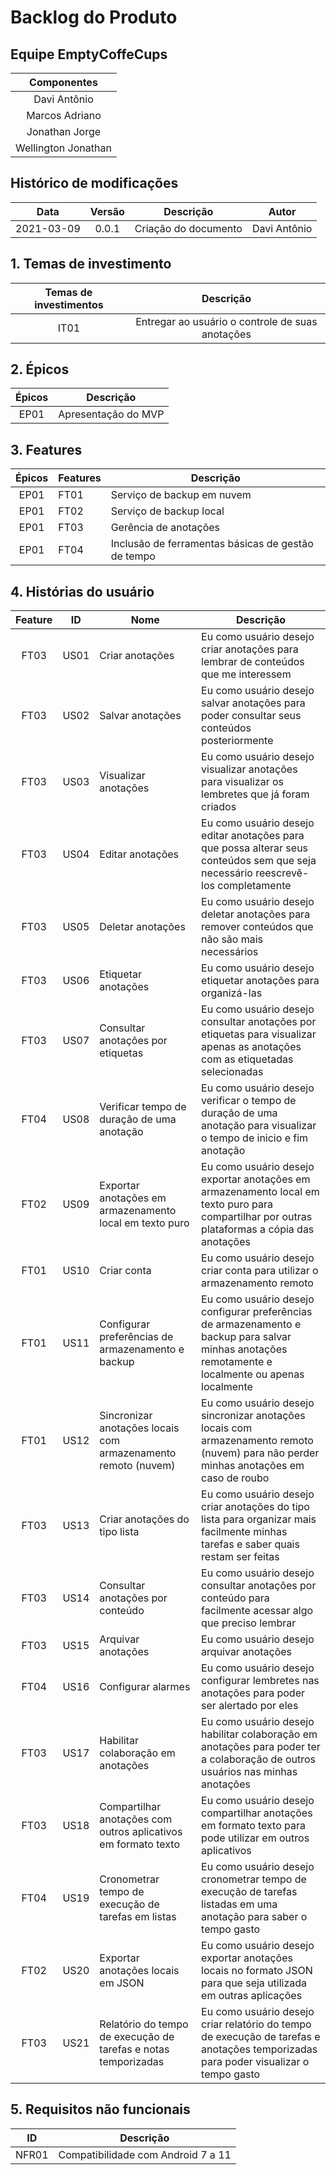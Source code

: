 # Backlog do Produto

## Equipe EmptyCoffeCups
|Componentes|
|:----------:|
|Davi Antônio|
|Marcos Adriano|
|Jonathan Jorge|
|Wellington Jonathan|

## Histórico de modificações

|Data|Versão|Descrição|Autor|
|:--:|:--:|:--:|:---:|
|2021-03-09|0.0.1|Criação do documento|Davi Antônio|

## 1. Temas de investimento
|Temas de investimentos|Descrição|
|:--------------------:|:-------------------------------------------:|
|IT01|Entregar ao usuário o controle de suas anotações|

## 2. Épicos

|Épicos|Descrição|
|:----:|:-------------------:|
|EP01|Apresentação do MVP|

## 3. Features

|Épicos|Features|Descrição|
|:--:|-----|--|
|EP01|FT01|Serviço de backup em nuvem|
|EP01|FT02|Serviço de backup local|
|EP01|FT03|Gerência de anotações|
|EP01|FT04|Inclusão de ferramentas básicas de gestão de tempo|

## 4. Histórias do usuário

|Feature|ID|Nome|Descrição|
|:--:|-----|--|--|
|FT03|US01|Criar anotações|Eu como usuário desejo criar anotações para lembrar de conteúdos que me interessem|
|FT03|US02|Salvar anotações|Eu como usuário desejo salvar anotações para poder consultar seus conteúdos posteriormente|
|FT03|US03|Visualizar anotações|Eu como usuário desejo visualizar anotações para visualizar os lembretes que já foram criados|
|FT03|US04|Editar anotações|Eu como usuário desejo editar anotações para que possa alterar seus conteúdos sem que seja necessário reescrevê-los completamente|
|FT03|US05|Deletar anotações|Eu como usuário desejo deletar anotações para remover conteúdos que não são mais necessários|
|FT03|US06|Etiquetar anotações|Eu como usuário desejo etiquetar anotações para organizá-las|
|FT03|US07|Consultar anotações por etiquetas|Eu como usuário desejo consultar anotações por etiquetas para visualizar apenas as anotações com as etiquetadas selecionadas|
|FT04|US08|Verificar tempo de duração de uma anotação|Eu como usuário desejo verificar o tempo de duração de uma anotação para visualizar o tempo de inicio e fim anotação|
|FT02|US09|Exportar anotações em armazenamento local em texto puro|Eu como usuário desejo exportar anotações em armazenamento local em texto puro para compartilhar por outras plataformas a cópia das anotações|
|FT01|US10|Criar conta|Eu como usuário desejo criar conta para utilizar o armazenamento remoto|
|FT01|US11|Configurar preferências de armazenamento e backup|Eu como usuário desejo configurar preferências de armazenamento e backup para salvar minhas anotações remotamente e localmente ou apenas localmente|
|FT01|US12|Sincronizar anotações locais com armazenamento remoto (nuvem)|Eu como usuário desejo sincronizar anotações locais com armazenamento remoto (nuvem) para não perder minhas anotações em caso de roubo|
|FT03|US13|Criar anotações do tipo lista|Eu como usuário desejo criar anotações do tipo lista para organizar mais facilmente minhas tarefas e saber quais restam ser feitas|
|FT03|US14|Consultar anotações por conteúdo|Eu como usuário desejo consultar anotações por conteúdo para facilmente acessar algo que preciso lembrar|
|FT03|US15|Arquivar anotações|Eu como usuário desejo arquivar anotações|Eu como usuário desejo arquivar anotações para não deixar visível sem exclui-lá|
|FT04|US16|Configurar alarmes|Eu como usuário desejo configurar lembretes nas anotações para poder ser alertado por eles|
|FT03|US17|Habilitar colaboração em anotações|Eu como usuário desejo habilitar colaboração em anotações para poder ter a colaboração de outros usuários nas minhas anotações|
|FT03|US18|Compartilhar anotações com outros aplicativos em formato texto|Eu como usuário desejo compartilhar anotações em formato texto para pode utilizar em outros aplicativos|
|FT04|US19|Cronometrar tempo de execução de tarefas em listas|Eu como usuário desejo cronometrar tempo de execução de tarefas listadas em uma anotação para saber o tempo gasto|
|FT02|US20|Exportar anotações locais em JSON|Eu como usuário desejo exportar anotações locais no formato JSON para que seja utilizada em outras aplicações|
|FT03|US21|Relatório do tempo de execução de tarefas e notas temporizadas|Eu como usuário desejo criar relatório do tempo de execução de tarefas e anotações temporizadas para poder visualizar o tempo gasto|

## 5. Requisitos não funcionais
|ID|Descrição|
|--|:--------:|
|NFR01|Compatibilidade com Android 7 a 11|
